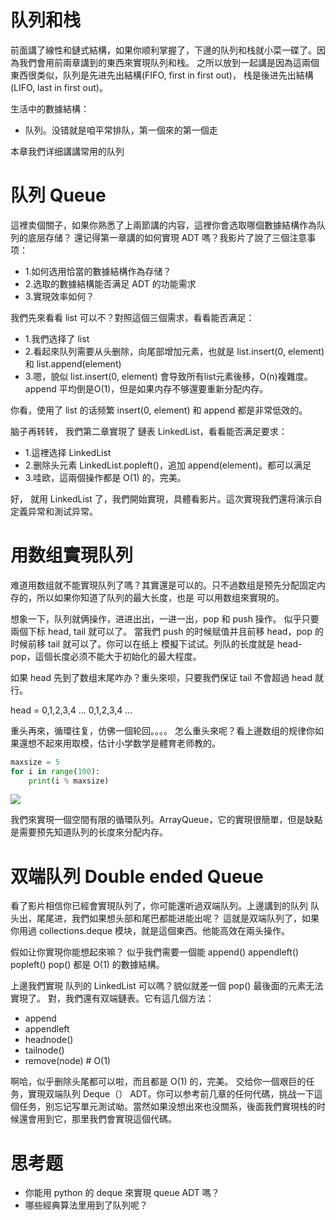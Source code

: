 # 队列和栈

前面講了線性和鏈式結構，如果你顺利掌握了，下邊的队列和栈就小菜一碟了。因為我們會用前兩章講到的東西來實現队列和栈。
之所以放到一起講是因為這兩個東西很类似，队列是先进先出結構(FIFO, first in first out)，
栈是後进先出結構(LIFO, last in first out)。

生活中的數據結構：

- 队列。没错就是咱平常排队，第一個來的第一個走

本章我們详细講講常用的队列

# 队列 Queue

這裡卖個關子，如果你熟悉了上兩節講的内容，這裡你會选取哪個數據結構作為队列的底层存储？
還记得第一章講的如何實現 ADT 嗎？我影片了說了三個注意事项：

- 1.如何选用恰當的數據結構作為存储？
- 2.选取的數據結構能否满足 ADT 的功能需求
- 3.實現效率如何？

我們先來看看 list 可以不？對照這個三個需求，看看能否满足：

- 1.我們选择了 list
- 2.看起來队列需要从头删除，向尾部增加元素，也就是 list.insert(0, element) 和 list.append(element)
- 3.嗯，貌似 list.insert(0, element) 會导致所有list元素後移，O(n)複雜度。append 平均倒是O(1)，但是如果内存不够還要重新分配内存。

你看，使用了 list 的话频繁 insert(0, element) 和 append 都是非常低效的。

脑子再转转， 我們第二章實現了 鏈表 LinkedList，看看能否满足要求：
- 1.這裡选择 LinkedList
- 2.删除头元素 LinkedList.popleft()，追加 append(element)。都可以满足
- 3.哇欧，這兩個操作都是 O(1) 的，完美。

好， 就用 LinkedList 了，我們開始實現，具體看影片。這次實現我們還将演示自定義异常和測试异常。


# 用数组實現队列

难道用数组就不能實現队列了嗎？其實還是可以的。只不過数组是预先分配固定内存的，所以如果你知道了队列的最大长度，也是
可以用数组來實現的。

想象一下，队列就俩操作，进进出出，一进一出，pop 和 push 操作。
似乎只要兩個下标 head, tail 就可以了。 當我們 push 的时候赋值并且前移 head，pop 的时候前移 tail 就可以了。你可以在纸上
模擬下试试。列队的长度就是 head-pop，這個长度必须不能大于初始化的最大程度。

如果 head 先到了数组末尾咋办？重头來呗，只要我們保证 tail 不會超過 head 就行。

head = 0,1,2,3,4 ... 0,1,2,3,4 ...

重头再來，循環往复，仿佛一個轮回。。。。
怎么重头來呢？看上邊数组的规律你如果還想不起來用取模，估计小学数学是體育老师教的。

```py
maxsize = 5
for i in range(100):
    print(i % maxsize)
```

![](./array_queue.png)

我們來實現一個空間有限的循環队列。ArrayQueue，它的實現很簡單，但是缺點是需要预先知道队列的长度來分配内存。


# 双端队列 Double ended Queue
看了影片相信你已經會實現队列了，你可能還听過双端队列。上邊講到的队列 队头出，尾尾进，我們如果想头部和尾巴都能进能出呢？
這就是双端队列了，如果你用過 collections.deque 模块，就是這個東西。他能高效在兩头操作。

假如让你實現你能想起來嘛？
似乎我們需要一個能 append()  appendleft() popleft() pop() 都是 O(1) 的數據結構。

上邊我們實現 队列的 LinkedList 可以嗎？貌似就差一個 pop() 最後面的元素无法實現了。
對，我們還有双端鏈表。它有這几個方法：

- append
- appendleft
- headnode()
- tailnode()
- remove(node)    # O(1)

啊哈，似乎删除头尾都可以啦，而且都是 O(1) 的，完美。
交给你一個艰巨的任务，實現双端队列 Deque（） ADT。你可以参考前几章的任何代碼，挑战一下這個任务，别忘记写單元測试呦。當然如果没想出來也没關系，後面我們實現栈的时候還會用到它，那里我們會實現這個代碼。


# 思考题
- 你能用 python 的 deque 來實現 queue ADT 嗎？
- 哪些經典算法里用到了队列呢？
